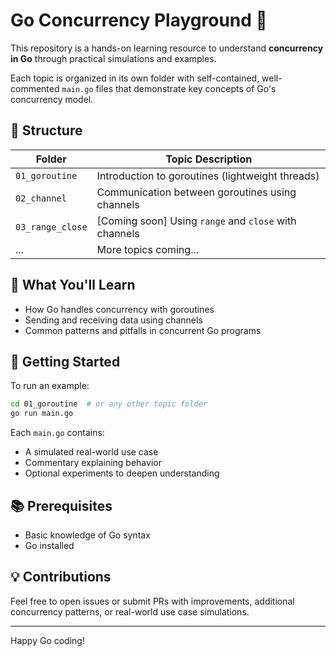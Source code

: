 # Go Concurrency Playground 🚀

This repository is a hands-on learning resource to understand **concurrency in Go** through practical simulations and examples.

Each topic is organized in its own folder with self-contained, well-commented `main.go` files that demonstrate key concepts of Go's concurrency model.

## 📂 Structure

| Folder            | Topic Description                                 |
|-------------------|----------------------------------------------------|
| `01_goroutine`    | Introduction to goroutines (lightweight threads)  |
| `02_channel`      | Communication between goroutines using channels   |
| `03_range_close`  | [Coming soon] Using `range` and `close` with channels            |
| ...               | More topics coming...                              |

## 🧠 What You'll Learn

- How Go handles concurrency with goroutines
- Sending and receiving data using channels
- Common patterns and pitfalls in concurrent Go programs

## 🚀 Getting Started

To run an example:

```bash
cd 01_goroutine  # or any other topic folder
go run main.go
```

Each `main.go` contains:
- A simulated real-world use case
- Commentary explaining behavior
- Optional experiments to deepen understanding

## 📚 Prerequisites

- Basic knowledge of Go syntax
- Go installed

## 💡 Contributions

Feel free to open issues or submit PRs with improvements, additional concurrency patterns, or real-world use case simulations.

---

Happy Go coding!